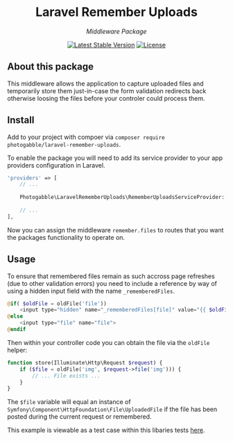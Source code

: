 <h1 align="center">Laravel Remember Uploads</h1>
<p align="center"><em>Middleware Package</em></p>

<p align="center">
  <a href="https://packagist.org/packages/photogabble/laravel-remember-uploads"><img src="https://poser.pugx.org/photogabble/laravel-remember-uploads/v/stable.svg" alt="Latest Stable Version"></a>
  <a href="LICENSE"><img src="https://poser.pugx.org/photogabble/laravel-remember-uploads/license.svg" alt="License"></a>
</p>

## About this package

This middleware allows the application to capture uploaded files and temporarily store them just-in-case the form validation redirects back otherwise loosing the files before your controler could process them.

## Install

Add to your project with compoer via `composer require photogabble/laravel-remember-uploads`.

To enable the package you will need to add its service provider to your app providers configuration in Laravel.

```php
'providers' => [
    // ...
    
    Photogabble\LaravelRememberUploads\RememberUploadsServiceProvider::class,
    
    // ...
],
```

Now you can assign the middleware `remember.files` to routes that you want the packages functionality to operate on.

## Usage

To ensure that remembered files remain as such accross page refreshes (due to other validation errors) you need to include a reference by way of using a hidden input field with the name `_rememberedFiles`.

```php
@if( $oldFile = oldFile('file'))
    <input type="hidden" name="_rememberedFiles[file]" value="{{ $oldFile->getFilename() }}">
@else
    <input type="file" name="file">
@endif
```

Then within your controller code you can obtain the file via the `oldFile` helper:

```php
function store(Illuminate\Http\Request $request) {    
    if ($file = oldFile('img', $request->file('img'))) {
        // ... File exists ...
    }
}
```

The `$file` variable will equal an instance of `Symfony\Component\HttpFoundation\File\UploadedFile` if the file has been posted during the current request or remembered. 

This example is viewable as a test case within this libaries tests [here](https://github.com/photogabble/laravel-remember-uploads/blob/master/tests/UploadTest.php#L114).
